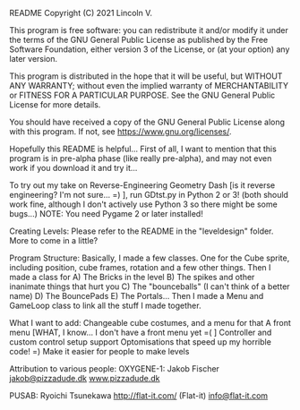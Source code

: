 README
Copyright (C) 2021  Lincoln V.

This program is free software: you can redistribute it and/or modify
it under the terms of the GNU General Public License as published by
the Free Software Foundation, either version 3 of the License, or
(at your option) any later version.

This program is distributed in the hope that it will be useful,
but WITHOUT ANY WARRANTY; without even the implied warranty of
MERCHANTABILITY or FITNESS FOR A PARTICULAR PURPOSE.  See the
GNU General Public License for more details.

You should have received a copy of the GNU General Public License
along with this program.  If not, see <https://www.gnu.org/licenses/>.

Hopefully this README is helpful...  First of all, I want to mention that
this program is in pre-alpha phase (like really pre-alpha), and may not
even work if you download it and try it...

To try out my take on Reverse-Engineering Geometry Dash [is it reverse
engineering?  I'm not sure... =) ], run GDtst.py in Python 2 or 3!
(both should work fine, although I don't actively use Python 3 so there
 might be some bugs...)  NOTE:  You need Pygame 2 or later installed!

Creating Levels:
Please refer to the README in the "leveldesign" folder.  More to come in
a little?

Program Structure:
Basically, I made a few classes.  One for the Cube sprite, including position,
cube frames, rotation and a few other things.  Then I made a class for
A) The Bricks in the level B) The spikes and other inanimate things that
hurt you C) The "bounceballs" (I can't think of a better name) D) The
BouncePads E) The Portals...  Then I made a Menu and GameLoop class to link
all the stuff I made together.

What I want to add:  Changeable cube costumes, and a menu for that
A front menu [WHAT, I know...  I don't have a front menu yet  =(  ]
Controller and custom control setup support
Optomisations that speed up my horrible code!  =)
Make it easier for people to make levels


Attribution to various people:
OXYGENE-1:  Jakob Fischer
            jakob@pizzadude.dk
            www.pizzadude.dk

PUSAB:  Ryoichi Tsunekawa
        http://flat-it.com/ (Flat-it)
        info@flat-it.com
